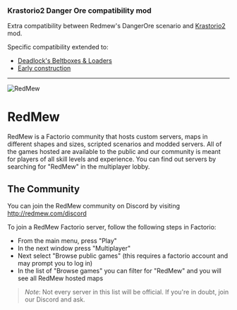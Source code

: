 ### Krastorio2 Danger Ore compatibility mod

Extra compatibility between Redmew's DangerOre scenario and [Krastorio2](https://mods.factorio.com/mod/Krastorio2) mod.

Specific compatibility extended to:
- [Deadlock's Beltboxes & Loaders](https://mods.factorio.com/mod/deadlock-beltboxes-loaders)
- [Early construction](https://mods.factorio.com/mod/early_construction)


---

![RedMew](https://raw.githubusercontent.com/Refactorio/RedMew/develop/redmew_git_banner.png)

# RedMew

RedMew is a Factorio community that hosts custom servers, maps in different shapes and sizes, scripted scenarios and
modded servers. All of the games hosted are available to the public and our community is meant for players of all skill
levels and experience. You can find out servers by searching for "RedMew" in the multiplayer lobby.

## The Community
You can join the RedMew community on Discord by visiting http://redmew.com/discord

To join a RedMew Factorio server, follow the following steps in Factorio:
 - From the main menu, press "Play"
 - In the next window press "Multiplayer"
 - Next select "Browse public games" (this requires a factorio account and may prompt you to log in)
 - In the list of "Browse games" you can filter for "RedMew" and you will see all RedMew hosted maps

> _Note_: Not every server in this list will be official. If you're in doubt, join our Discord and ask.